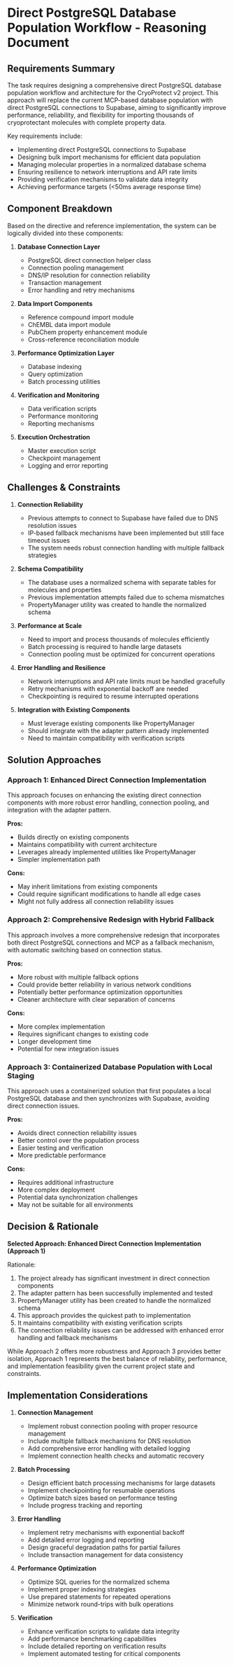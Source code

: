 # Direct PostgreSQL Database Population Workflow - Reasoning Document

## Requirements Summary

The task requires designing a comprehensive direct PostgreSQL database population workflow and architecture for the CryoProtect v2 project. This approach will replace the current MCP-based database population with direct PostgreSQL connections to Supabase, aiming to significantly improve performance, reliability, and flexibility for importing thousands of cryoprotectant molecules with complete property data.

Key requirements include:
- Implementing direct PostgreSQL connections to Supabase
- Designing bulk import mechanisms for efficient data population
- Managing molecular properties in a normalized database schema
- Ensuring resilience to network interruptions and API rate limits
- Providing verification mechanisms to validate data integrity
- Achieving performance targets (<50ms average response time)

## Component Breakdown

Based on the directive and reference implementation, the system can be logically divided into these components:

1. **Database Connection Layer**
   - PostgreSQL direct connection helper class
   - Connection pooling management
   - DNS/IP resolution for connection reliability
   - Transaction management
   - Error handling and retry mechanisms

2. **Data Import Components**
   - Reference compound import module
   - ChEMBL data import module
   - PubChem property enhancement module
   - Cross-reference reconciliation module

3. **Performance Optimization Layer**
   - Database indexing
   - Query optimization
   - Batch processing utilities

4. **Verification and Monitoring**
   - Data verification scripts
   - Performance monitoring
   - Reporting mechanisms

5. **Execution Orchestration**
   - Master execution script
   - Checkpoint management
   - Logging and error reporting

## Challenges & Constraints

1. **Connection Reliability**
   - Previous attempts to connect to Supabase have failed due to DNS resolution issues
   - IP-based fallback mechanisms have been implemented but still face timeout issues
   - The system needs robust connection handling with multiple fallback strategies

2. **Schema Compatibility**
   - The database uses a normalized schema with separate tables for molecules and properties
   - Previous implementation attempts failed due to schema mismatches
   - PropertyManager utility was created to handle the normalized schema

3. **Performance at Scale**
   - Need to import and process thousands of molecules efficiently
   - Batch processing is required to handle large datasets
   - Connection pooling must be optimized for concurrent operations

4. **Error Handling and Resilience**
   - Network interruptions and API rate limits must be handled gracefully
   - Retry mechanisms with exponential backoff are needed
   - Checkpointing is required to resume interrupted operations

5. **Integration with Existing Components**
   - Must leverage existing components like PropertyManager
   - Should integrate with the adapter pattern already implemented
   - Need to maintain compatibility with verification scripts

## Solution Approaches

### Approach 1: Enhanced Direct Connection Implementation

This approach focuses on enhancing the existing direct connection components with more robust error handling, connection pooling, and integration with the adapter pattern.

**Pros:**
- Builds directly on existing components
- Maintains compatibility with current architecture
- Leverages already implemented utilities like PropertyManager
- Simpler implementation path

**Cons:**
- May inherit limitations from existing components
- Could require significant modifications to handle all edge cases
- Might not fully address all connection reliability issues

### Approach 2: Comprehensive Redesign with Hybrid Fallback

This approach involves a more comprehensive redesign that incorporates both direct PostgreSQL connections and MCP as a fallback mechanism, with automatic switching based on connection status.

**Pros:**
- More robust with multiple fallback options
- Could provide better reliability in various network conditions
- Potentially better performance optimization opportunities
- Cleaner architecture with clear separation of concerns

**Cons:**
- More complex implementation
- Requires significant changes to existing code
- Longer development time
- Potential for new integration issues

### Approach 3: Containerized Database Population with Local Staging

This approach uses a containerized solution that first populates a local PostgreSQL database and then synchronizes with Supabase, avoiding direct connection issues.

**Pros:**
- Avoids direct connection reliability issues
- Better control over the population process
- Easier testing and verification
- More predictable performance

**Cons:**
- Requires additional infrastructure
- More complex deployment
- Potential data synchronization challenges
- May not be suitable for all environments

## Decision & Rationale

**Selected Approach: Enhanced Direct Connection Implementation (Approach 1)**

Rationale:
1. The project already has significant investment in direct connection components
2. The adapter pattern has been successfully implemented and tested
3. PropertyManager utility has been created to handle the normalized schema
4. This approach provides the quickest path to implementation
5. It maintains compatibility with existing verification scripts
6. The connection reliability issues can be addressed with enhanced error handling and fallback mechanisms

While Approach 2 offers more robustness and Approach 3 provides better isolation, Approach 1 represents the best balance of reliability, performance, and implementation feasibility given the current project state and constraints.

## Implementation Considerations

1. **Connection Management**
   - Implement robust connection pooling with proper resource management
   - Include multiple fallback mechanisms for DNS resolution
   - Add comprehensive error handling with detailed logging
   - Implement connection health checks and automatic recovery

2. **Batch Processing**
   - Design efficient batch processing mechanisms for large datasets
   - Implement checkpointing for resumable operations
   - Optimize batch sizes based on performance testing
   - Include progress tracking and reporting

3. **Error Handling**
   - Implement retry mechanisms with exponential backoff
   - Add detailed error logging and reporting
   - Design graceful degradation paths for partial failures
   - Include transaction management for data consistency

4. **Performance Optimization**
   - Optimize SQL queries for the normalized schema
   - Implement proper indexing strategies
   - Use prepared statements for repeated operations
   - Minimize network round-trips with bulk operations

5. **Verification**
   - Enhance verification scripts to validate data integrity
   - Add performance benchmarking capabilities
   - Include detailed reporting on verification results
   - Implement automated testing for critical components